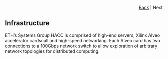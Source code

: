 <div id="readme" class="Box-body readme blob js-code-block-container">
<article class="markdown-body entry-content p-3 p-md-6" itemprop="text">
<p align="right">
<a href="https://github.com/fpgasystems/hacc">Back</a> | Next
</p>

# Infrastructure
ETH’s Systems Group HACC is comprised of high-​end servers, Xilinx Alveo accelerator cardscall and high-​speed networking. Each Alveo card has two connections to a 100Gbps network switch to allow exploration of arbitrary network topologies for distributed computing.